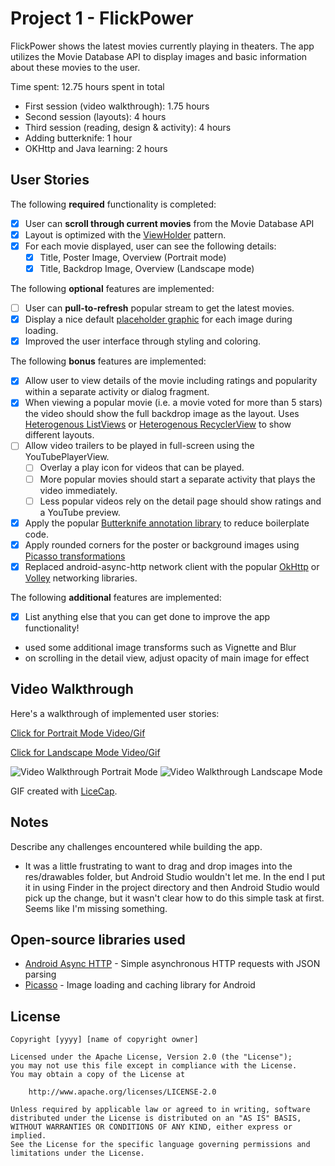 # Project 1 - FlickPower

FlickPower shows the latest movies currently playing in theaters. The app utilizes the Movie Database API to display images and basic information about these movies to the user.

Time spent: 12.75 hours spent in total
- First session (video walkthrough): 1.75 hours
- Second session (layouts): 4 hours
- Third session (reading, design & activity): 4 hours
- Adding butterknife: 1 hour
- OKHttp and Java learning: 2 hours

## User Stories

The following **required** functionality is completed:

* [x] User can **scroll through current movies** from the Movie Database API
* [x] Layout is optimized with the [ViewHolder](http://guides.codepath.com/android/Using-an-ArrayAdapter-with-ListView#improving-performance-with-the-viewholder-pattern) pattern.
* [x] For each movie displayed, user can see the following details:
  * [x] Title, Poster Image, Overview (Portrait mode)
  * [x] Title, Backdrop Image, Overview (Landscape mode)

The following **optional** features are implemented:

* [ ] User can **pull-to-refresh** popular stream to get the latest movies.
* [x] Display a nice default [placeholder graphic](http://guides.codepath.com/android/Displaying-Images-with-the-Picasso-Library#configuring-picasso) for each image during loading.
* [x] Improved the user interface through styling and coloring.

The following **bonus** features are implemented:

* [x] Allow user to view details of the movie including ratings and popularity within a separate activity or dialog fragment.
* [x] When viewing a popular movie (i.e. a movie voted for more than 5 stars) the video should show the full backdrop image as the layout.  Uses [Heterogenous ListViews](http://guides.codepath.com/android/Implementing-a-Heterogenous-ListView) or [Heterogenous RecyclerView](http://guides.codepath.com/android/Heterogenous-Layouts-inside-RecyclerView) to show different layouts.
* [ ] Allow video trailers to be played in full-screen using the YouTubePlayerView.
    * [ ] Overlay a play icon for videos that can be played.
    * [ ] More popular movies should start a separate activity that plays the video immediately.
    * [ ] Less popular videos rely on the detail page should show ratings and a YouTube preview.
* [x] Apply the popular [Butterknife annotation library](http://guides.codepath.com/android/Reducing-View-Boilerplate-with-Butterknife) to reduce boilerplate code.
* [x] Apply rounded corners for the poster or background images using [Picasso transformations](https://guides.codepath.com/android/Displaying-Images-with-the-Picasso-Library#other-transformations)
* [x] Replaced android-async-http network client with the popular [OkHttp](http://guides.codepath.com/android/Using-OkHttp) or [Volley](http://guides.codepath.com/android/Networking-with-the-Volley-Library) networking libraries.

The following **additional** features are implemented:

* [x] List anything else that you can get done to improve the app functionality!
- used some additional image transforms such as Vignette and Blur
- on scrolling in the detail view, adjust opacity of main image for effect

## Video Walkthrough

Here's a walkthrough of implemented user stories:

[Click for Portrait Mode Video/Gif](http://i.imgur.com/bwffY80.gifv)

[Click for Landscape Mode Video/Gif](http://i.imgur.com/Fx6UTyB.gifv)


<img src='http://i.imgur.com/bwffY80.gifv' title='Video Walkthrough Portrait Mode' width='' alt='Video Walkthrough Portrait Mode' />

<img src='http://i.imgur.com/Fx6UTyB.gifv' title='Video Walkthrough Landscape Mode' width='' alt='Video Walkthrough Landscape Mode' />


GIF created with [LiceCap](http://www.cockos.com/licecap/).

## Notes

Describe any challenges encountered while building the app.
- It was a little frustrating to want to drag and drop images into the res/drawables folder, but Android Studio wouldn't let me. In the end I put it in using Finder in the project directory and then Android Studio would pick up the change, but it wasn't clear how to do this simple task at first. Seems like I'm missing something.

## Open-source libraries used

- [Android Async HTTP](https://github.com/loopj/android-async-http) - Simple asynchronous HTTP requests with JSON parsing
- [Picasso](http://square.github.io/picasso/) - Image loading and caching library for Android

## License

    Copyright [yyyy] [name of copyright owner]

    Licensed under the Apache License, Version 2.0 (the "License");
    you may not use this file except in compliance with the License.
    You may obtain a copy of the License at

        http://www.apache.org/licenses/LICENSE-2.0

    Unless required by applicable law or agreed to in writing, software
    distributed under the License is distributed on an "AS IS" BASIS,
    WITHOUT WARRANTIES OR CONDITIONS OF ANY KIND, either express or implied.
    See the License for the specific language governing permissions and
    limitations under the License.
